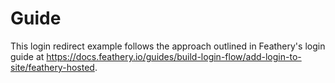 # Guide

This login redirect example follows the approach outlined in Feathery's login guide at https://docs.feathery.io/guides/build-login-flow/add-login-to-site/feathery-hosted.
